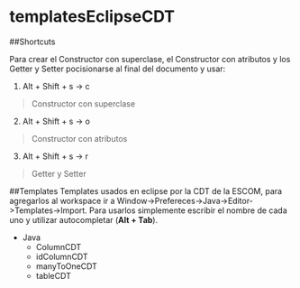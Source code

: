 # templatesEclipseCDT

##Shortcuts

Para crear el Constructor con superclase, el Constructor con atributos y los Getter y Setter pocisionarse al final del documento y usar:
1. Alt + Shift + s -> c
> Constructor con superclase

2. Alt + Shift + s -> o
> Constructor con atributos

3. Alt + Shift + s -> r
> Getter y Setter

##Templates
Templates usados en eclipse por la CDT de la ESCOM, para agregarlos al workspace ir a Window->Prefereces->Java->Editor->Templates->Import. Para usarlos simplemente escribir el nombre de cada uno y utilizar autocompletar (**Alt +  Tab**).

* Java
  * ColumnCDT
  * idColumnCDT
  * manyToOneCDT
  * tableCDT

